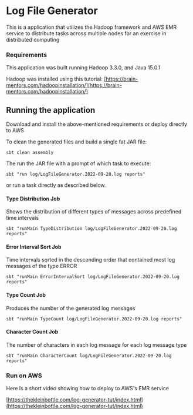 
# Log File Generator

This is a application that utilizes the Hadoop framework and AWS EMR service to distribute tasks
across multiple nodes for an exercise in distributed computing

### Requirements

This application was built running Hadoop 3.3.0, and Java 15.0.1

Hadoop was installed using this tutorial:
[https://brain-mentors.com/hadoopinstallation/](https://brain-mentors.com/hadoopinstallation/)

## Running the application

Download and install the above-mentioned requirements or deploy directly to AWS

To clean the generated files and build a single fat JAR file: 

`sbt clean assembly`

The run the JAR file with a prompt of which task to execute:

`sbt "run log/LogFileGenerator.2022-09-20.log reports"`

or run a task directly as described below.

#### Type Distribution Job

Shows the distribution of different types of messages across predefined time intervals

`sbt "runMain TypeDistribution log/LogFileGenerator.2022-09-20.log reports"`

#### Error Interval Sort Job

Time intervals sorted in the descending order that contained most log messages of the type ERROR

`sbt "runMain ErrorIntervalSort log/LogFileGenerator.2022-09-20.log reports"`

#### Type Count Job

Produces the number of the generated log messages

`sbt "runMain TypeCount log/LogFileGenerator.2022-09-20.log reports"`

#### Character Count Job

The number of characters in each log message for each log message type

`sbt "runMain CharacterCount log/LogFileGenerator.2022-09-20.log reports"`

### Run on AWS 

Here is a short video showing how to deploy to AWS's EMR service

[https://thekleinbottle.com/log-generator-tut/index.html](https://thekleinbottle.com/log-generator-tut/index.html)


